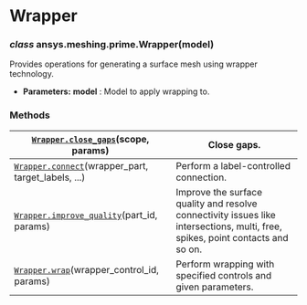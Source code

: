<!-- vale off -->

# Wrapper

### *class* ansys.meshing.prime.Wrapper(model)

Provides operations for generating a surface mesh using wrapper technology.

* **Parameters:**
  **model**
  : Model to apply wrapping to.

<!-- !! processed by numpydoc !! -->

### Methods

| [`Wrapper.close_gaps`](ansys.meshing.prime.Wrapper.close_gaps.md#ansys.meshing.prime.Wrapper.close_gaps)(scope, params)                  | Close gaps.                                                                                                                    |
|------------------------------------------------------------------------------------------------------------------------------------------|--------------------------------------------------------------------------------------------------------------------------------|
| [`Wrapper.connect`](ansys.meshing.prime.Wrapper.connect.md#ansys.meshing.prime.Wrapper.connect)(wrapper_part, target_labels, ...)        | Perform a label-controlled connection.                                                                                         |
| [`Wrapper.improve_quality`](ansys.meshing.prime.Wrapper.improve_quality.md#ansys.meshing.prime.Wrapper.improve_quality)(part_id, params) | Improve the surface quality and resolve connectivity issues like intersections, multi, free, spikes, point contacts and so on. |
| [`Wrapper.wrap`](ansys.meshing.prime.Wrapper.wrap.md#ansys.meshing.prime.Wrapper.wrap)(wrapper_control_id, params)                       | Perform wrapping with specified controls and given parameters.                                                                 |
<!-- vale on -->

